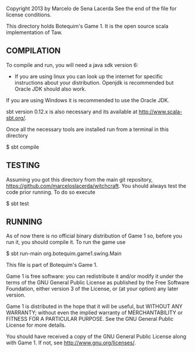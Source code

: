 Copyright 2013 by Marcelo de Sena Lacerda
See the end of the file for license conditions.

This directory holds Botequim's Game 1. It is the open source scala
implementation of Taw.

COMPILATION
-----------
To compile and run, you will need a java sdk version 6:

* If you are using linux you can look up the internet for specific
instructions about your distribution. Openjdk is recommended but
Oracle JDK should also work.

If you are using Windows it is recommended to use the Oracle JDK.

sbt version 0.12.x is also necessary and its available at
http://www.scala-sbt.org/.

Once all the necessary tools are installed run from a terminal in this
directory

$ sbt compile

TESTING
-------
Assuming you got this directory from the main git repository,
https://github.com/marceloslacerda/witchcraft. You
should always test the code prior running. To do so execute

$ sbt test

RUNNING
-------
As of now there is no official binary distribution of Game 1 so,
before you run it, you should compile it. To run the game use

$ sbt run-main org.botequim.game1.swing.Main



This file is part of Botequim's Game 1.

Game 1 is free software: you can redistribute it and/or modify
it under the terms of the GNU General Public License as published by
the Free Software Foundation, either version 3 of the License, or
(at your option) any later version.

Game 1 is distributed in the hope that it will be useful,
but WITHOUT ANY WARRANTY; without even the implied warranty of
MERCHANTABILITY or FITNESS FOR A PARTICULAR PURPOSE.  See the
GNU General Public License for more details.

You should have received a copy of the GNU General Public License
along with Game 1.  If not, see <http://www.gnu.org/licenses/>.